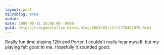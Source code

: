 ```yaml
---
layout: post
microblog: true
audio: 
date: 2009-05-11 18:00:00 -0600
guid: http://craigmcclellan.micro.blog/2009/05/12/t1770457976.html
---
```

Really fun time playing 12th and Porter. I couldn't really hear myself, but my playing felt good to me. Hopefully it sounded good.
